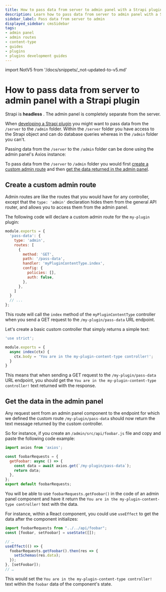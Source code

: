 ```yaml
---
title: How to pass data from server to admin panel with a Strapi plugin
description: Learn how to pass data from server to admin panel with a Strapi plugin
sidebar_label: Pass data from server to admin
displayed_sidebar: cmsSidebar
tags:
- admin panel
- admin routes 
- content-type
- guides
- plugins
- plugins development guides
---
```


import NotV5 from '/docs/snippets/_not-updated-to-v5.md'

# How to pass data from server to admin panel with a Strapi plugin

<NotV5 />

Strapi is **headless** <HeadlessCms />. The admin panel is completely separate from the server.

When [developing a Strapi plugin](/cms/plugins-development/developing-plugins) you might want to pass data from the `/server` to the `/admin` folder. Within the `/server` folder you have access to the Strapi object and can do database queries whereas in the `/admin` folder you can't.

Passing data from the `/server` to the `/admin` folder can be done using the admin panel's Axios instance:

<MermaidWithFallback
    chartFile="/diagrams/pass-data.mmd"
    fallbackImage="/img/assets/diagrams/pass-data.png"
    fallbackImageDark="/img/assets/diagrams/pass-data_DARK.png"
    alt="Diagram to show how to pass data from server to admin"
/>

To pass data from the `/server` to `/admin` folder you would first [create a custom admin route](#create-a-custom-admin-route) and then [get the data returned in the admin panel](#get-the-data-in-the-admin-panel).

## Create a custom admin route

Admin routes are like the routes that you would have for any controller, except that the `type: 'admin'` declaration hides them from the general API router, and allows you to access them from the admin panel.

The following code will declare a custom admin route for the `my-plugin` plugin:

```js title="/my-plugin/server/routes/index.js"
module.exports = {
  'pass-data': {
    type: 'admin',
    routes: [
      {
        method: 'GET',
        path: '/pass-data',
        handler: 'myPluginContentType.index',
        config: {
          policies: [],
          auth: false,
        },
      },
    ]
  }
  // ...
};
```

This route will call the `index` method of the `myPluginContentType` controller when you send a GET request to the `/my-plugin/pass-data` URL endpoint.

Let's create a basic custom controller that simply returns a simple text:

```js title="/my-plugin/server/controllers/my-plugin-content-type.js"
'use strict';

module.exports = {
  async index(ctx) {
    ctx.body = 'You are in the my-plugin-content-type controller!';
  }
}
```

This means that when sending a GET request to the `/my-plugin/pass-data` URL endpoint, you should get the `You are in the my-plugin-content-type controller!` text returned with the response.

## Get the data in the admin panel

Any request sent from an admin panel component to the endpoint for which we defined the custom route `/my-plugin/pass-data` should now return the text message returned by the custom controller.

So for instance, if you create an `/admin/src/api/foobar.js` file and copy and paste the following code example:

```js title="/my-plugin/admin/src/api/foobar.js"
import axios from 'axios';

const foobarRequests = {
  getFoobar: async () => {
    const data = await axios.get(`/my-plugin/pass-data`);
    return data;
  },
};
export default foobarRequests;
```

You will be able to use `foobarRequests.getFoobar()` in the code of an admin panel component and have it return the `You are in the my-plugin-content-type controller!` text with the data.

For instance, within a React component, you could use `useEffect` to get the data after the component initializes:

```js title="/my-plugin/admin/src/components/MyComponent/index.js"
import foobarRequests from "../../api/foobar";
const [foobar, setFoobar] = useState([]);

// …
useEffect(() => {
  foobarRequests.getFoobar().then(res => {
    setSchemas(res.data);
  });
}, [setFoobar]);
// …
```

This would set the `You are in the my-plugin-content-type controller!` text within the `foobar` data of the component's state.
